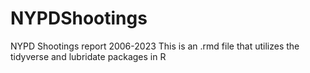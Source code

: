 # NYPDShootings
NYPD Shootings report 2006-2023
This is an .rmd file that utilizes the tidyverse and lubridate packages in R
